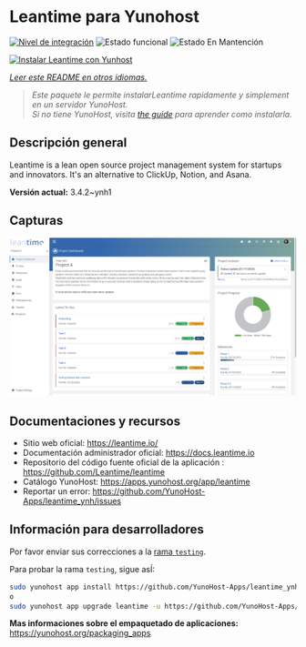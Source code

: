 <!--
Este archivo README esta generado automaticamente<https://github.com/YunoHost/apps/tree/master/tools/readme_generator>
No se debe editar a mano.
-->

# Leantime para Yunohost

[![Nivel de integración](https://apps.yunohost.org/badge/integration/leantime)](https://ci-apps.yunohost.org/ci/apps/leantime/)
![Estado funcional](https://apps.yunohost.org/badge/state/leantime)
![Estado En Mantención](https://apps.yunohost.org/badge/maintained/leantime)

[![Instalar Leantime con Yunhost](https://install-app.yunohost.org/install-with-yunohost.svg)](https://install-app.yunohost.org/?app=leantime)

*[Leer este README en otros idiomas.](./ALL_README.md)*

> *Este paquete le permite instalarLeantime rapidamente y simplement en un servidor YunoHost.*  
> *Si no tiene YunoHost, visita [the guide](https://yunohost.org/install) para aprender como instalarla.*

## Descripción general

Leantime is a lean open source project management system for startups and innovators. It's an alternative to ClickUp, Notion, and Asana.

**Versión actual:** 3.4.2~ynh1

## Capturas

![Captura de Leantime](./doc/screenshots/ProjectDashboard.png)

## Documentaciones y recursos

- Sitio web oficial: <https://leantime.io/>
- Documentación administrador oficial: <https://docs.leantime.io>
- Repositorio del código fuente oficial de la aplicación : <https://github.com/Leantime/leantime>
- Catálogo YunoHost: <https://apps.yunohost.org/app/leantime>
- Reportar un error: <https://github.com/YunoHost-Apps/leantime_ynh/issues>

## Información para desarrolladores

Por favor enviar sus correcciones a la [rama `testing`](https://github.com/YunoHost-Apps/leantime_ynh/tree/testing).

Para probar la rama `testing`, sigue asÍ:

```bash
sudo yunohost app install https://github.com/YunoHost-Apps/leantime_ynh/tree/testing --debug
o
sudo yunohost app upgrade leantime -u https://github.com/YunoHost-Apps/leantime_ynh/tree/testing --debug
```

**Mas informaciones sobre el empaquetado de aplicaciones:** <https://yunohost.org/packaging_apps>
